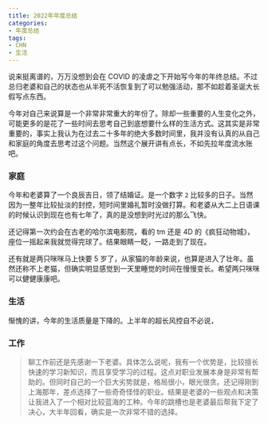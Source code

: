 ```yaml
---
title: 2022年年度总结
categories:
- 年度总结
tags: 
- CHN
- 生活
---
```

说来挺离谱的，万万没想到会在 COVID 的凌虐之下开始写今年的年终总结。不过总归老婆和自己的状态也从半死不活恢复到了可以勉强活动，那不如趁着圣诞大长假写点东西。

今年对自己来说算是一个非常非常重大的年份了。除却一些重要的人生变化之外，可能更多的是花了一些时间去思考自己到底想要什么样的生活方式。这其实是非常重要的，事实上我认为在过去二十多年的绝大多数时间里，我并没有认真的从自己和家庭的角度去思考过这个问题。当然这个展开讲有点长，不如先拉年度流水账吧。

### **家庭**
今年和老婆算了一个良辰吉日，领了结婚证。是一个数字 `2` 比较多的日子。当然因为一整年比较扯淡的封控，短时间里婚礼暂时没做打算。和老婆从大二上日语课的时候认识到现在也有七年了，真的是没想到时光过的那么飞快。

还记得第一次约会在古老的哈尔滨电影院，看的 tm 还是 4D 的《疯狂动物城》，座位一摇起来我就觉得完球了。结果眼睛一眨，一路走到了现在。

还有就是两只咪咪马上快要 5 岁了，从家猫的年龄来说，也算是进入了壮年。虽然还称不上老猫，但确实明显感觉到一天里睡觉的时间在慢慢变长。希望两只咪咪可以健健康康吧。

### **生活**
惭愧的讲，今年的生活质量是下降的。上半年的超长风控自不必说，

### **工作**
> 聊工作前还是先感谢一下老婆。具体怎么说呢，我有一个优势是，比较擅长快速的学习新知识，而且享受学习的过程。这点对职业发展本身是非常有帮助的。但同时自己的一个巨大劣势就是，格局很小，眼光很贪。还记得刚到上海那年，差点选择了一些奇奇怪怪的职业。结果是老婆的一些观点和决策让我进入了一个相对比较蓝海的工种。今年的跳槽也是老婆最后帮我下定了决心，大半年回看，确实是一次非常不错的选择。

